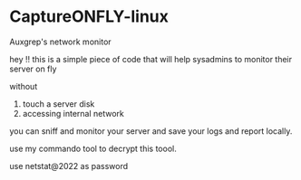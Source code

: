 # CaptureONFLY-linux
Auxgrep's network monitor 

hey !! this is a simple piece of code that will help sysadmins to monitor their server on fly

without

1. touch a server disk
2. accessing internal network 

you can sniff and monitor your server and save your logs and report locally.

use my commando tool to decrypt this toool.

use netstat@2022 as password

